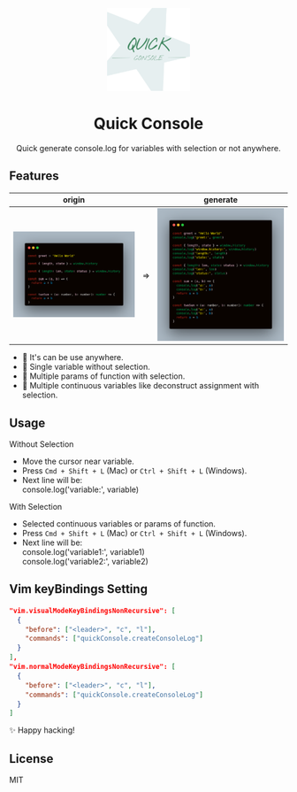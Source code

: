 <p align="center">
  <img src="./public/icon.png" height="150">
</p>

<h1 align="center">
Quick Console
</h1>

<p align="center">
Quick generate console.log for variables with selection or not anywhere.
</p>

## Features

| origin || generate |
|:---:|:---:|:---:|
| ![](./public/origin.png) | => | ![](./public/generate.png) |

- 🧂  It's can be use anywhere.
- 🍭 Single variable without selection.
- 🌭 Multiple params of function with selection.
- 🌭 Multiple continuous variables like deconstruct assignment with selection.

## Usage

Without Selection 
  - Move the cursor near variable.
  - Press `Cmd + Shift + L` (Mac) or `Ctrl + Shift + L` (Windows).
  - Next line will be:<br /> 
    console.log('variable:', variable)

With Selection 
  - Selected continuous variables or params of function.
  - Press `Cmd + Shift + L` (Mac) or `Ctrl + Shift + L` (Windows).
  - Next line will be: <br />
    console.log('variable1:', variable1)<br />
    console.log('variable2:', variable2)

## Vim keyBindings Setting

```json
"vim.visualModeKeyBindingsNonRecursive": [
  {
    "before": ["<leader>", "c", "l"],
    "commands": ["quickConsole.createConsoleLog"]
  }
],
"vim.normalModeKeyBindingsNonRecursive": [
  {
    "before": ["<leader>", "c", "l"],
    "commands": ["quickConsole.createConsoleLog"]
  }
]
```
✨ Happy hacking!

## License

MIT